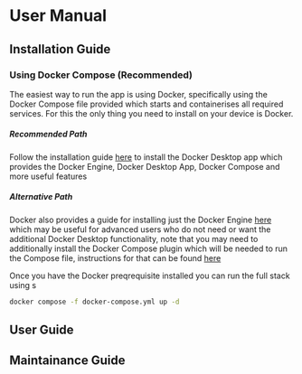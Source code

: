 # User Manual

## Installation Guide

### Using Docker Compose (Recommended)

The easiest way to run the app is using Docker, specifically using the Docker Compose file provided which starts and containerises all required services. For this the only thing you need to install on your device is Docker.

##### Recommended Path
Follow the installation guide [here](https://docs.docker.com/desktop/) to install the Docker Desktop app which provides the Docker Engine, Docker Desktop App, Docker Compose and more useful features

##### Alternative Path
Docker also provides a guide for installing just the Docker Engine [here](https://docs.docker.com/engine/install/) which may be useful for advanced users who do not need or want the additional Docker Desktop functionality, note that you may need to additionally install the Docker Compose plugin which will be needed to run the Compose file, instructions for that can be found [here](https://docs.docker.com/compose/install/)

Once you have the Docker preqrequisite installed you can run the full stack using s

~~~.bash
docker compose -f docker-compose.yml up -d
~~~

## User Guide

## Maintainance Guide
